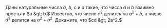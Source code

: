 Даны натуральные числа $a$, $b$, $c$  и $d$ такие, что числа $a$ и $b$ взаимно просты и $a &gt; b.$ Известно, что число $c^2$ делится на $a^2+b$, а число  $d^2$ делится на $a^2+b^2.$ Докажите, что $cd &gt; 2a^2.$